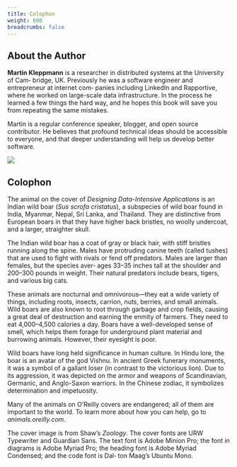 ```yaml
---
title: Colophon
weight: 600
breadcrumbs: false
---
```


## About the Author

**Martin Kleppmann** is a researcher in distributed systems at the University of Cam‐ bridge, UK. Previously he was a software engineer and entrepreneur at internet com‐ panies including LinkedIn and Rapportive, where he worked on large-scale data infrastructure. In the process he learned a few things the hard way, and he hopes this book will save you from repeating the same mistakes.

Martin is a regular conference speaker, blogger, and open source contributor. He believes that profound technical ideas should be accessible to everyone, and that deeper understanding will help us develop better software.

![](http://martin.kleppmann.com/2017/03/ddia-poster.jpg)



## Colophon

The animal on the cover of *Designing Data-Intensive Applications* is an Indian wild boar (*Sus scrofa cristatus*), a subspecies of wild boar found in India, Myanmar, Nepal, Sri Lanka, and Thailand. They are distinctive from European boars in that they have higher back bristles, no woolly undercoat, and a larger, straighter skull.

The Indian wild boar has a coat of gray or black hair, with stiff bristles running along the spine. Males have protruding canine teeth (called tushes) that are used to fight with rivals or fend off predators. Males are larger than females, but the species aver‐ ages 33–35 inches tall at the shoulder and 200–300 pounds in weight. Their natural predators include bears, tigers, and various big cats.

These animals are nocturnal and omnivorous—they eat a wide variety of things, including roots, insects, carrion, nuts, berries, and small animals. Wild boars are also known to root through garbage and crop fields, causing a great deal of destruction and earning the enmity of farmers. They need to eat 4,000–4,500 calories a day. Boars have a well-developed sense of smell, which helps them forage for underground plant material and burrowing animals. However, their eyesight is poor.

Wild boars have long held significance in human culture. In Hindu lore, the boar is an avatar of the god Vishnu. In ancient Greek funerary monuments, it was a symbol of a gallant loser (in contrast to the victorious lion). Due to its aggression, it was depicted on the armor and weapons of Scandinavian, Germanic, and Anglo-Saxon warriors. In the Chinese zodiac, it symbolizes determination and impetuosity.

Many of the animals on O’Reilly covers are endangered; all of them are important to the world. To learn more about how you can help, go to *animals.oreilly.com*.

The cover image is from Shaw’s *Zoology*. The cover fonts are URW Typewriter and Guardian Sans. The text font is Adobe Minion Pro; the font in diagrams is Adobe Myriad Pro; the heading font is Adobe Myriad Condensed; and the code font is Dal‐ ton Maag’s Ubuntu Mono.
